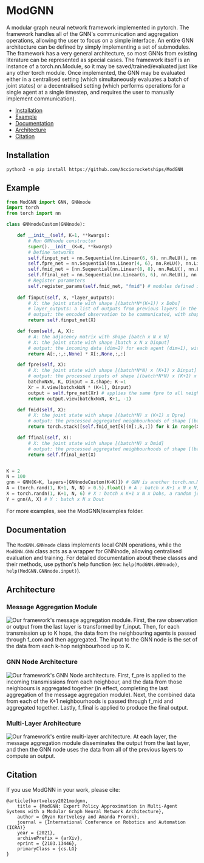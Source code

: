 
# ModGNN
A modular graph neural network framework implemented in pytorch. The framework handles all of the GNN's communication and aggregation operations, allowing the user to focus on a simple interface. An entire GNN architecture can be defined by simply implementing a set of submodules. The framework has a very general architecture, so most GNNs from existing literature can be represented as special cases. The framework itself is an instance of a torch.nn.Module, so it may be saved/trained/evaluated just like any other torch module. Once implemented, the GNN may be evaluated either in a centralised setting (which simultaneously evaluates a batch of joint states) or a decentralised setting (which performs operations for a single agent at a single timestep, and requires the user to manually implement communication).

* [Installation](#installation)
* [Example](#example)
* [Documentation](#documentation)
* [Architecture](#architecture)
* [Citation](#citation)

## Installation

    python3 -m pip install https://github.com/Acciorocketships/ModGNN

## Example
```python
from ModGNN import GNN, GNNnode
import torch
from torch import nn

class GNNnodeCustom(GNNnode):

    def __init__(self, K=1, **kwargs):
        # Run GNNnode constructor
        super().__init__(K=K, **kwargs)
        # Define networks
        self.finput_net = nn.Sequential(nn.Linear(6, 6), nn.ReLU(), nn.Linear(6,4), nn.ReLU())
        self.fpre_net = nn.Sequential(nn.Linear(4, 6), nn.ReLU(), nn.Linear(6,8), nn.ReLU())
        self.fmid_net = [nn.Sequential(nn.Linear(8, 8), nn.ReLU(), nn.Linear(8,6), nn.ReLU()) for k in range(K+1)]
        self.ffinal_net = nn.Sequential(nn.Linear(6, 6), nn.ReLU(), nn.Linear(6,3))
        # Register parameters
        self.register_params(self.fmid_net, "fmid") # modules defined in lists/dicts must be registered (added to the GNNnode's list of params) in order to be learnable
        
    def finput(self, X, *layer_outputs):
        # X: the joint state with shape [(batch*N*(K+1)) x Dobs]
        # layer_outputs: a list of outputs from previous layers in the GNN, each with shape [batch x N x Dobs]
        # output: the encoded observation to be communicated, with shape [batch*N*(K+1) x Dinput]
        return self.finput_net(X)

    def fcom(self, A, X):
        # A: the adjacency matrix with shape [batch x N x N]
        # X: the joint state with shape [batch x N x Dinput]
        # output: the incoming data (dim=2) for each agent (dim=1), with shape [batch x N x N x Dinput]
        return A[:,:,:,None] * X[:,None,:,:]

    def fpre(self, X):
        # X: the joint state with shape [(batch*N*N) x (K+1) x Dinput]
        # output: the processed inputs of shape [(batch*N*N) x (K+1) x Dpre]
        batchxNxN, K, Dinput = X.shape; K-=1
        Xr = X.view(batchxNxN * (K+1), Dinput)
        output = self.fpre_net(Xr) # applies the same fpre to all neighbourhoods
        return output.view(batchxNxN, K+1, -1)

    def fmid(self, X):
        # X: the joint state with shape [(batch*N) x (K+1) x Dpre]
        # output: the processed aggregated neighbourhoods of shape [(batch*N) x (K+1) x Dmid]
        return torch.stack([self.fmid_net[k](X[:,k,:]) for k in range(X.shape[1])], dim=1) # applies a different fmid to each neighbourhood

    def ffinal(self, X):
        # X: the joint state with shape [(batch*N) x Dmid]
        # output: the processed aggregated neighbourhoods of shape [(batch*N) x Dout]
        return self.ffinal_net(X)


K = 2
N = 100
gnn = GNN(K=K, layers=[GNNnodeCustom(K=K)]) # GNN is another torch.nn.Module which wraps our local operations in GNNnode, allowing centralised evaluation
A = (torch.rand(1, K+1, N, N) > 0.5).float() # A : batch x K+1 x N x N, a random adjacency for K+1 consecutive timesteps
X = torch.randn(1, K+1, N, 6) # X : batch x K+1 x N x Dobs, a random joint state for K+1 consecutive timesteps
Y = gnn(A, X) # Y : batch x N x Dout
```
For more examples, see the ModGNN/examples folder.

## Documentation
The ```ModGNN.GNNnode``` class implements local GNN operations, while the ```ModGNN.GNN``` class acts as a wrapper for GNNnode, allowing centralised evaluation and training. For detailed documentation about these classes and their methods, use python's help function (ex: ```help(ModGNN.GNNnode)```, ```help(ModGNN.GNNnode.input)```).

## Architecture

### Message Aggregation Module

![Our framework's message aggregation module. First, the raw observation or output from the last layer is transformed by f_input. Then, for each transmission up to K hops, the data from the neighbouring agents is passed through f_com and then aggregated. The input to the GNN node is the set of the data from each $k$-hop neighbourhood up to K.](https://github.com/Acciorocketships/ModGNN/blob/main/images/CommunicationSystem.png)

### GNN Node Architecture

![Our framework's GNN Node architecture. First, f_pre is applied to the incoming transmissions from each neighbour, and the data from those neighbours is aggregated together (in effect, completing the last aggregation of the message aggregation module). Next, the combined data from each of the K+1 neighbourhoods is passed through f_mid and aggregated together. Lastly, f_final is applied to produce the final output.](https://github.com/Acciorocketships/ModGNN/blob/main/images/GNNnode.png)

### Multi-Layer Architecture

![Our framework's entire multi-layer architecture. At each layer, the message aggregation module disseminates the output from the last layer, and then the GNN node uses the data from all of the previous layers to compute an output.](https://github.com/Acciorocketships/ModGNN/blob/main/images/WholeArchitecture.png)

## Citation
If you use ModGNN in your work, please cite:
```
@article{kortvelesy2021modgnn,
    title = {ModGNN: Expert Policy Approximation in Multi-Agent Systems with a Modular Graph Neural Network Architecture},
    author = {Ryan Kortvelesy and Amanda Prorok},
    journal = {International Conference on Robotics and Automation (ICRA)}
    year = {2021},
    archivePrefix = {arXiv},
    eprint = {2103.13446},
    primaryClass = {cs.LG}
}
```
